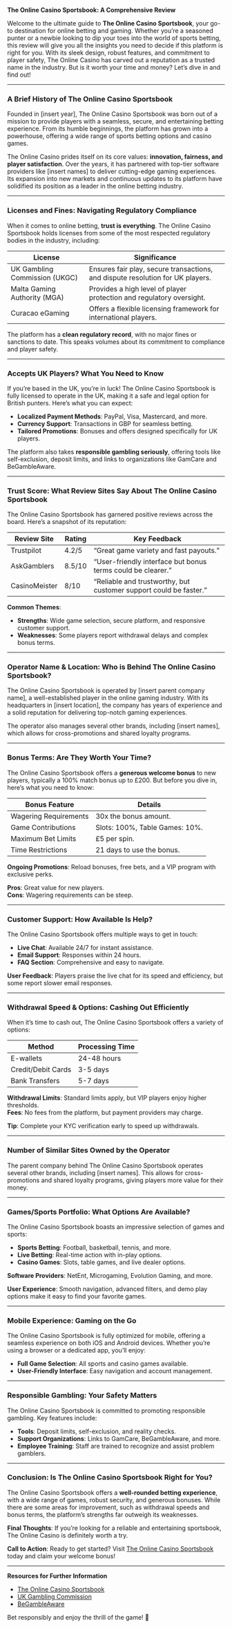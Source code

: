 **The Online Casino Sportsbook: A Comprehensive Review**  

Welcome to the ultimate guide to **The Online Casino Sportsbook**, your go-to destination for online betting and gaming. Whether you’re a seasoned punter or a newbie looking to dip your toes into the world of sports betting, this review will give you all the insights you need to decide if this platform is right for you. With its sleek design, robust features, and commitment to player safety, The Online Casino has carved out a reputation as a trusted name in the industry. But is it worth your time and money? Let’s dive in and find out!  

---

### **A Brief History of The Online Casino Sportsbook**  
Founded in [insert year], The Online Casino Sportsbook was born out of a mission to provide players with a seamless, secure, and entertaining betting experience. From its humble beginnings, the platform has grown into a powerhouse, offering a wide range of sports betting options and casino games.  

The Online Casino prides itself on its core values: **innovation, fairness, and player satisfaction**. Over the years, it has partnered with top-tier software providers like [insert names] to deliver cutting-edge gaming experiences. Its expansion into new markets and continuous updates to its platform have solidified its position as a leader in the online betting industry.  

---

### **Licenses and Fines: Navigating Regulatory Compliance**  
When it comes to online betting, **trust is everything**. The Online Casino Sportsbook holds licenses from some of the most respected regulatory bodies in the industry, including:  

| **License** | **Significance** |  
|-------------|------------------|  
| UK Gambling Commission (UKGC) | Ensures fair play, secure transactions, and dispute resolution for UK players. |  
| Malta Gaming Authority (MGA) | Provides a high level of player protection and regulatory oversight. |  
| Curacao eGaming | Offers a flexible licensing framework for international players. |  

The platform has a **clean regulatory record**, with no major fines or sanctions to date. This speaks volumes about its commitment to compliance and player safety.  

---

### **Accepts UK Players? What You Need to Know**  
If you’re based in the UK, you’re in luck! The Online Casino Sportsbook is fully licensed to operate in the UK, making it a safe and legal option for British punters. Here’s what you can expect:  

- **Localized Payment Methods**: PayPal, Visa, Mastercard, and more.  
- **Currency Support**: Transactions in GBP for seamless betting.  
- **Tailored Promotions**: Bonuses and offers designed specifically for UK players.  

The platform also takes **responsible gambling seriously**, offering tools like self-exclusion, deposit limits, and links to organizations like GamCare and BeGambleAware.  

---

### **Trust Score: What Review Sites Say About The Online Casino Sportsbook**  
The Online Casino Sportsbook has garnered positive reviews across the board. Here’s a snapshot of its reputation:  

| **Review Site** | **Rating** | **Key Feedback** |  
|------------------|------------|------------------|  
| Trustpilot | 4.2/5 | “Great game variety and fast payouts.” |  
| AskGamblers | 8.5/10 | “User-friendly interface but bonus terms could be clearer.” |  
| CasinoMeister | 8/10 | “Reliable and trustworthy, but customer support could be faster.” |  

**Common Themes**:  
- **Strengths**: Wide game selection, secure platform, and responsive customer support.  
- **Weaknesses**: Some players report withdrawal delays and complex bonus terms.  

---

### **Operator Name & Location: Who is Behind The Online Casino Sportsbook?**  
The Online Casino Sportsbook is operated by [insert parent company name], a well-established player in the online gaming industry. With its headquarters in [insert location], the company has years of experience and a solid reputation for delivering top-notch gaming experiences.  

The operator also manages several other brands, including [insert names], which allows for cross-promotions and shared loyalty programs.  

---

### **Bonus Terms: Are They Worth Your Time?**  
The Online Casino Sportsbook offers a **generous welcome bonus** to new players, typically a 100% match bonus up to £200. But before you dive in, here’s what you need to know:  

| **Bonus Feature** | **Details** |  
|--------------------|-------------|  
| Wagering Requirements | 30x the bonus amount. |  
| Game Contributions | Slots: 100%, Table Games: 10%. |  
| Maximum Bet Limits | £5 per spin. |  
| Time Restrictions | 21 days to use the bonus. |  

**Ongoing Promotions**: Reload bonuses, free bets, and a VIP program with exclusive perks.  

**Pros**: Great value for new players.  
**Cons**: Wagering requirements can be steep.  

---

### **Customer Support: How Available Is Help?**  
The Online Casino Sportsbook offers multiple ways to get in touch:  

- **Live Chat**: Available 24/7 for instant assistance.  
- **Email Support**: Responses within 24 hours.  
- **FAQ Section**: Comprehensive and easy to navigate.  

**User Feedback**: Players praise the live chat for its speed and efficiency, but some report slower email responses.  

---

### **Withdrawal Speed & Options: Cashing Out Efficiently**  
When it’s time to cash out, The Online Casino Sportsbook offers a variety of options:  

| **Method** | **Processing Time** |  
|------------|---------------------|  
| E-wallets | 24-48 hours |  
| Credit/Debit Cards | 3-5 days |  
| Bank Transfers | 5-7 days |  

**Withdrawal Limits**: Standard limits apply, but VIP players enjoy higher thresholds.  
**Fees**: No fees from the platform, but payment providers may charge.  

**Tip**: Complete your KYC verification early to speed up withdrawals.  

---

### **Number of Similar Sites Owned by the Operator**  
The parent company behind The Online Casino Sportsbook operates several other brands, including [insert names]. This allows for cross-promotions and shared loyalty programs, giving players more value for their money.  

---

### **Games/Sports Portfolio: What Options Are Available?**  
The Online Casino Sportsbook boasts an impressive selection of games and sports:  

- **Sports Betting**: Football, basketball, tennis, and more.  
- **Live Betting**: Real-time action with in-play options.  
- **Casino Games**: Slots, table games, and live dealer options.  

**Software Providers**: NetEnt, Microgaming, Evolution Gaming, and more.  

**User Experience**: Smooth navigation, advanced filters, and demo play options make it easy to find your favorite games.  

---

### **Mobile Experience: Gaming on the Go**  
The Online Casino Sportsbook is fully optimized for mobile, offering a seamless experience on both iOS and Android devices. Whether you’re using a browser or a dedicated app, you’ll enjoy:  

- **Full Game Selection**: All sports and casino games available.  
- **User-Friendly Interface**: Easy navigation and account management.  

---

### **Responsible Gambling: Your Safety Matters**  
The Online Casino Sportsbook is committed to promoting responsible gambling. Key features include:  

- **Tools**: Deposit limits, self-exclusion, and reality checks.  
- **Support Organizations**: Links to GamCare, BeGambleAware, and more.  
- **Employee Training**: Staff are trained to recognize and assist problem gamblers.  

---

### **Conclusion: Is The Online Casino Sportsbook Right for You?**  
The Online Casino Sportsbook offers a **well-rounded betting experience**, with a wide range of games, robust security, and generous bonuses. While there are some areas for improvement, such as withdrawal speeds and bonus terms, the platform’s strengths far outweigh its weaknesses.  

**Final Thoughts**: If you’re looking for a reliable and entertaining sportsbook, The Online Casino is definitely worth a try.  

**Call to Action**: Ready to get started? Visit [The Online Casino Sportsbook](https://www.theonlinecasino.co.uk) today and claim your welcome bonus!  

---

**Resources for Further Information**  
- [The Online Casino Sportsbook](https://www.theonlinecasino.co.uk)  
- [UK Gambling Commission](https://www.gamblingcommission.gov.uk)  
- [BeGambleAware](https://www.begambleaware.org)  

Bet responsibly and enjoy the thrill of the game! 🎉